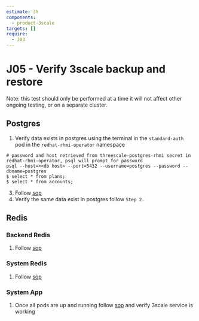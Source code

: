 ```yaml
---
estimate: 3h
components:
  - product-3scale
targets: []
require:
  - J03
---
```


# J05 - Verify 3scale backup and restore

Note: this test should only be performed at a time it will not affect other ongoing testing, or on a separate cluster.

## Postgres

1. Verify data exists in postgres using the terminal in the `standard-auth` pod in the `redhat-rhmi-operator` namespace

```
# password and host retrieved from threescale-postgres-rhmi secret in redhat-rhmi-operator, psql will prompt for password
psql --host=<<db host> --port=5432 --username=postgres --password --dbname=postgres
$ select * from plans;
$ select * from accounts;
```

3. Follow [sop](https://github.com/RHCloudServices/integreatly-help/blob/master/sops/2.x/backup_restore/3scale_backup.md#postgres)
4. Verify the same data exist in postgres follow `Step 2.`

## Redis

### Backend Redis

1. Follow [sop](https://github.com/RHCloudServices/integreatly-help/blob/master/sops/2.x/backup_restore/3scale_backup.md#backend-redis)

### System Redis

1. Follow [sop](https://github.com/RHCloudServices/integreatly-help/blob/master/sops/2.x/backup_restore/3scale_backup.md#system-redis)

### System App

1. Once all pods are up and running follow [sop](https://github.com/RHCloudServices/integreatly-help/blob/master/sops/2.x/backup_restore/3scale_backup.md#system-app) and verify 3scale service is working
